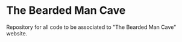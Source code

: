 # The Bearded Man Cave

Repository for all code to be associated to "The Bearded Man Cave" website.
